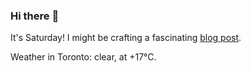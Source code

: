 ### Hi there :wave:

It's Saturday! I might be crafting a fascinating [blog post](https://www.benjaminwuethrich.dev).

Weather in Toronto: clear, at +17°C.
